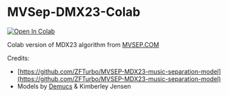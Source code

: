 # MVSep-DMX23-Colab
[![Open In Colab](https://colab.research.google.com/assets/colab-badge.svg)](https://colab.research.google.com/github/jarredou/MVSep-DMX23-Colab/blob/main/MVSep-DMX23-Colab.ipynb)

Colab version of MDX23 algorithm from [MVSEP.COM](https://www.mvsep.com)

Credits:
* [https://github.com/ZFTurbo/MVSEP-MDX23-music-separation-model](https://github.com/ZFTurbo/MVSEP-MDX23-music-separation-model)
* Models by [Demucs](https://github.com/facebookresearch/demucs) & Kimberley Jensen
